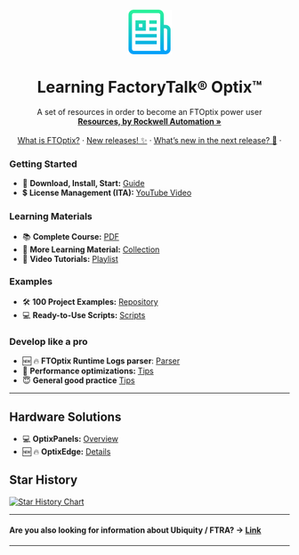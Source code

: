 <!-- PROJECT LOGO -->
<br />
<div align="center">
  <a href="https://github.com/massimovar/LearningFTOptix/blob/main/README.md">
    <img src="images/logo.png" alt="Logo" width="80" height="80">
  </a>

  <h1 align="center">Learning FactoryTalk® Optix™</h1>

  <p align="center">
    A set of resources in order to become an FTOptix power user
    <br />
    <a href="https://www.rockwellautomation.com/en-us/support/documentation/technical/capabilities/optix-portfolio.html"><strong>Resources, by Rockwell Automation »</strong></a>
    <br />
    <br />
    <a href="https://github.com/massimovar/LearningFTOptix/blob/main/pdf/FTOpti_Overview.pdf">What is FTOptix?</a>
    &middot;
    <a href="https://github.com/massimovar/LearningFTOptix/blob/main/chapters/FTOptix_overview.md#latest-releases">New releases! ✨</a>
    &middot;
    <a href="https://rockwellautomation.sharepoint.com/sites/ASEMMARKETING350/Shared%20Documents/Forms/AllItems.aspx?id=%2Fsites%2FASEMMARKETING350%2FShared%20Documents%2FSales%20Kit%2FPresentations%2FEN%2FOptix%20Internal%20Outlook%20and%20Roadmap%2EPDF&parent=%2Fsites%2FASEMMARKETING350%2FShared%20Documents%2FSales%20Kit%2FPresentations%2FEN">What’s new in the next release? 👀</a>
    &middot;
  </p>
</div>

### Getting Started
- 🌱 **Download, Install, Start:** [Guide](./chapters/Download_install_start.md)
- 💲 **License Management (ITA):** [YouTube Video](https://www.youtube.com/watch?v=BVXPn04wZ8M&ab_channel=ASEMS.r.l.)

### Learning Materials
- 📚 **Complete Course:** [PDF](https://github.com/massimovar/LearningFTOptix/blob/main/pdf/FTOptix_Technical_training.pdf)
- 📖 **More Learning Material:** [Collection](./chapters/Learning_material.md)
- 🎥 **Video Tutorials:** [Playlist](https://github.com/massimovar/LearningFTOptix/blob/main/chapters/Learning_material_Videos.md)

### Examples
- 🛠️ **100 Project Examples:** [Repository](https://github.com/FactoryTalk-Optix)
- 💻 **Ready-to-Use Scripts:** [Scripts](https://github.com/massimovar/LearningFTOptix/blob/main/chapters/Ready_to_use_scripts.md)

### Develop like a pro
- 🆕 🔥 **FTOptix Runtime Logs parser**: [Parser](https://asem-applicationsoftwareengineers.github.io/OptixRuntimeLogsParser/index.html)
- 🚀 **Performance optimizations:** [Tips](./chapters/best_practice.md)
- 😇 **General good practice** [Tips](https://github.com/FactoryTalk-Optix/NetLogic_CheatSheet/blob/main/pages/good-practices.md)

---

## Hardware Solutions

- 💻 **OptixPanels:** [Overview](./chapters/OptixPanels_and_co.md)
- 🆕 🔥 **OptixEdge:** [Details](./chapters/OptixEdge.md)

## Star History

[![Star History Chart](https://api.star-history.com/svg?repos=massimovar/LearningFTOptix&type=Date)](https://www.star-history.com/#massimovar/LearningFTOptix&Date)

---

#### Are you also looking for information about Ubiquity / FTRA? -> [Link](https://github.com/massimovar/LearningUbiquityX/)

---
